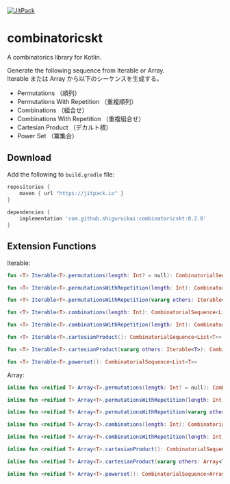[![JitPack](https://jitpack.io/v/shiguruikai/combinatoricskt.svg)](https://jitpack.io/#shiguruikai/combinatoricskt)

# combinatoricskt

A combinatorics library for Kotlin.

Generate the following sequence from Iterable or Array.  
Iterable または Array から以下のシーケンスを生成する。

- Permutations （順列）
- Permutations With Repetition （重複順列）
- Combinations （組合せ）
- Combinations With Repetition （重複組合せ）
- Cartesian Product （デカルト積）
- Power Set （冪集合）

## Download

Add the following to `build.gradle` file:

```gradle 
repositories {
    maven { url "https://jitpack.io" }
}
 
dependencies {
    implementation 'com.github.shiguruikai:combinatoricskt:0.2.0'
}
```

## Extension Functions

Iterable:

```kotlin 
fun <T> Iterable<T>.permutations(length: Int? = null): CombinatorialSequence<List<T>>

fun <T> Iterable<T>.permutationsWithRepetition(length: Int): CombinatorialSequence<List<T>>

fun <T> Iterable<T>.permutationsWithRepetition(vararg others: Iterable<T>, length: Int): CombinatorialSequence<List<T>>

fun <T> Iterable<T>.combinations(length: Int): CombinatorialSequence<List<T>>

fun <T> Iterable<T>.combinationsWithRepetition(length: Int): CombinatorialSequence<List<T>>

fun <T> Iterable<T>.cartesianProduct(): CombinatorialSequence<List<T>>

fun <T> Iterable<T>.cartesianProduct(vararg others: Iterable<T>): CombinatorialSequence<List<T>>

fun <T> Iterable<T>.powerset(): CombinatorialSequence<List<T>>
```

Array:

```kotlin 
inline fun <reified T> Array<T>.permutations(length: Int? = null): CombinatorialSequence<Array<T>>

inline fun <reified T> Array<T>.permutationsWithRepetition(length: Int): CombinatorialSequence<Array<T>>

inline fun <reified T> Array<T>.permutationsWithRepetition(vararg others: Array<T>, length: Int): CombinatorialSequence<Array<T>>

inline fun <reified T> Array<T>.combinations(length: Int): CombinatorialSequence<Array<T>>

inline fun <reified T> Array<T>.combinationsWithRepetition(length: Int): CombinatorialSequence<Array<T>>

inline fun <reified T> Array<T>.cartesianProduct(): CombinatorialSequence<Array<T>>

inline fun <reified T> Array<T>.cartesianProduct(vararg others: Array<T>): CombinatorialSequence<Array<T>>

inline fun <reified T> Array<T>.powerset(): CombinatorialSequence<Array<T>>
```

